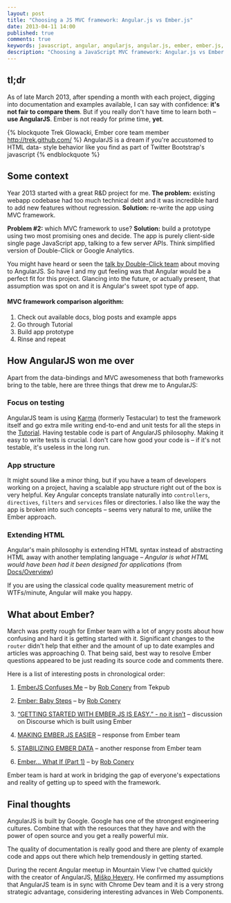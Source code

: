 ```yaml
---
layout: post
title: "Choosing a JS MVC framework: Angular.js vs Ember.js"
date: 2013-04-11 14:00
published: true
comments: true
keywords: javascript, angular, angularjs, angular.js, ember, ember.js, MVC, framework, js, web components
description: "Choosing a JavaScript MVC framework: Angular.js vs Ember.js"
---
```


## tl;dr
As of late March 2013, after spending a month with each project, digging into documentation and examples available, I can say with confidence: **it's not fair to compare them**. But if you really don't have time to learn both – **use AngularJS**. Ember is not ready for prime time, **yet**.

<!-- more -->

{% blockquote Trek Glowacki, Ember core team member http://trek.github.com/ %}
AngularJS is a dream if you're accustomed to HTML data- style behavior like you find as part of Twitter Bootstrap's javascript
{% endblockquote %}

## Some context

Year 2013 started with a great R&D project for me.
**The problem:** existing webapp codebase had too much technical debt and it was incredible hard to add new features without regression. **Solution:** re-write the app using MVC framework.

**Problem #2:** which MVC framework to use? **Solution:** build a prototype using two most promising ones and decide. The app is purely client-side single page JavaScript app, talking to a few server APIs. Think simplified version of Double-Click or Google Analytics.

You might have heard or seen the [talk by Double-Click team](http://www.youtube.com/watch?v=oJoAnVRIVQo) about moving to AngularJS.
So have I and my gut feeling was that Angular would be a perfect fit for this project. Glancing into the future, or actually present, that assumption was spot on and it is Angular's sweet spot type of app.

#### MVC framework comparison algorithm:

1. Check out available docs, blog posts and example apps
1. Go through Tutorial
1. Build app prototype
1. Rinse and repeat

## How AngularJS won me over

Apart from the data-bindings and MVC awesomeness that both frameworks bring to the table, here are three things that drew me to AngularJS:

### Focus on testing

AngularJS team is using [Karma](http://karma-runner.github.io/) (formerly Testacular) to test the framework itself and go extra mile writing end-to-end and unit tests for all the steps in the [Tutorial](http://docs.angularjs.org/tutorial). Having testable code is part of AngularJS philosophy. Making it easy to write tests is crucial. I don't care how good your code is – if it's not testable, it's useless in the long run.

### App structure

It might sound like a minor thing, but if you have a team of developers working on a project, having a scalable app structure right out of the box is very helpful. Key Angular concepts translate naturally into ```controllers```, ```directives```, ```filters``` and ```services``` files or directories. I also like the way the app is broken into such concepts – seems very natural to me, unlike the Ember approach.

### Extending HTML

Angular's main philosophy is extending HTML syntax instead of abstracting HTML away with another templating language – *Angular is what HTML would have been had it been designed for applications* (from [Docs/Overview](http://docs.angularjs.org/guide/overview))

If you are using the classical code quality measurement metric of WTFs/minute, Angular will make you happy.

## What about Ember?

March was pretty rough for Ember team with a lot of angry posts about how confusing and hard it is getting started with it. Significant changes to the ```router``` didn't help that either and the amount of up to date examples and articles was approaching 0. That being said, best way to resolve Ember questions appeared to be just reading its source code and comments there.

Here is a list of interesting posts in chronological order:

1. [EmberJS Confuses Me](http://wekeroad.com/2013/03/06/ember-confuses-me) – by [Rob Conery](https://twitter.com/robconery) from Tekpub

1. [Ember: Baby Steps](http://wekeroad.com/2013/03/20/ember-baby-steps) – by [Rob Conery](https://twitter.com/robconery)

1. [“GETTING STARTED WITH EMBER.JS IS EASY.” - no it isn’t](http://discuss.emberjs.com/t/getting-started-with-ember-js-is-easy-no-it-isn-t/559) – discussion on Discourse which is built using Ember

1. [MAKING EMBER.JS EASIER](http://emberjs.com/blog/2013/03/21/making-ember-easier.html) – response from Ember team

1. [STABILIZING EMBER DATA](http://emberjs.com/blog/2013/03/22/stabilizing-ember-data.html) – another response from Ember team

1. [Ember... What If (Part 1)](http://wekeroad.com/2013/03/23/ember-what-if-part-1) – by [Rob Conery](https://twitter.com/robconery)

Ember team is hard at work in bridging the gap of everyone's expectations and reality of getting up to speed with the framework.

## Final thoughts

AngularJS is built by Google. Google has one of the strongest engineering cultures. Combine that with the resources that they have and with the power of open source and you get a really powerful mix.

The quality of documentation is really good and there are plenty of example code and apps out there which help tremendously in getting started.

During the recent Angular meetup in Mountain View I've chatted quickly with the creator of AngularJS, [Miško Hevery](http://twitter.com/mhevery). He confirmed my assumptions that AngularJS team is in sync with Chrome Dev team and it is a very strong strategic advantage, considering interesting advances in Web Components.
